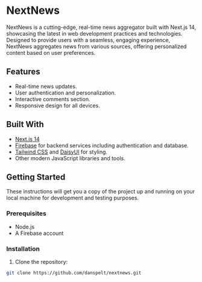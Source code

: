 # NextNews

NextNews is a cutting-edge, real-time news aggregator built with Next.js 14, showcasing the latest in web development practices and technologies. Designed to provide users with a seamless, engaging experience, NextNews aggregates news from various sources, offering personalized content based on user preferences.

## Features

- Real-time news updates.
- User authentication and personalization.
- Interactive comments section.
- Responsive design for all devices.

## Built With

- [Next.js 14](https://nextjs.org/)
- [Firebase](https://firebase.google.com/) for backend services including authentication and database.
- [Tailwind CSS](https://tailwindcss.com/) and [DaisyUI](https://daisyui.com/) for styling.
- Other modern JavaScript libraries and tools.

## Getting Started

These instructions will get you a copy of the project up and running on your local machine for development and testing purposes.

### Prerequisites

- Node.js
- A Firebase account

### Installation

1. Clone the repository:
```sh
git clone https://github.com/danspelt/nextnews.git
